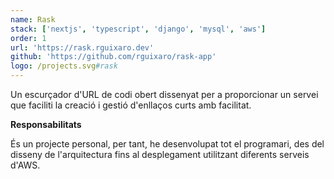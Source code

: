 ```yaml
---
name: Rask
stack: ['nextjs', 'typescript', 'django', 'mysql', 'aws']
order: 1
url: 'https://rask.rguixaro.dev'
github: 'https://github.com/rguixaro/rask-app'
logo: /projects.svg#rask
---
```


Un escurçador d'URL de codi obert dissenyat per a proporcionar un servei que faciliti
la creació i gestió d'enllaços curts amb facilitat.

<b>Responsabilitats</b>

És un projecte personal, per tant, he desenvolupat tot el programari, des del disseny
de l'arquitectura fins al desplegament utilitzant diferents serveis d'AWS.
